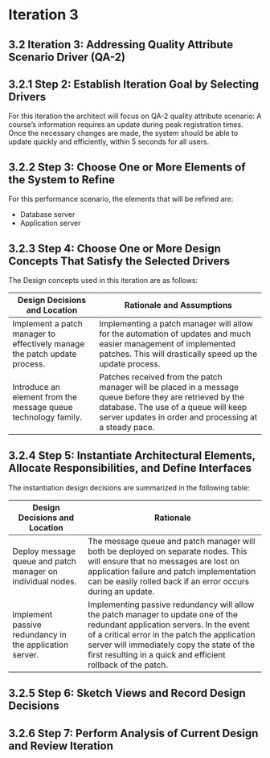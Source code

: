 # Iteration 3

## 3.2 Iteration 3: Addressing Quality Attribute Scenario Driver (QA-2)

## 3.2.1 Step 2: Establish Iteration Goal by Selecting Drivers

For this iteration the architect will focus on QA-2 quality attribute scenario: A course’s information requires an update during peak registration times. Once the necessary changes are made, the system should be able to update quickly and efficiently, within 5 seconds for all users.

## 3.2.2 Step 3: Choose One or More Elements of the System to Refine

For this performance scenario, the elements that will be refined are:
- Database server
- Application server

## 3.2.3  Step 4: Choose One or More Design Concepts That Satisfy the Selected Drivers
The Design concepts used in this iteration are as follows:

| Design Decisions and Location | Rationale and Assumptions |
| ----------------------------- | ------------------------- |
| Implement a patch manager to effectively manage the patch update process. | Implementing a patch manager will allow for the automation of updates and much easier management of implemented patches. This will drastically speed up the update process. |
| Introduce an element from the message queue technology family. | Patches received from the patch manager will be placed in a message queue before they are retrieved by the database. The use of a queue will keep server updates in order and processing at a steady pace. |

## 3.2.4 Step 5: Instantiate Architectural Elements, Allocate Responsibilities, and Define Interfaces

The instantiation design decisions are summarized in the following table:

| Design Decisions and Location | Rationale |
| ----------------------------- | ---------- |
| Deploy message queue and patch manager on individual nodes. | The message queue and patch manager will both be deployed on separate nodes. This will ensure that no messages are lost on application failure and patch implementation can be easily rolled back if an error occurs during an update. |
| Implement passive redundancy in the application server. | Implementing passive redundancy will allow the patch manager to update one of the redundant application servers. In the event of a critical error in the patch the application server will immediately copy the state of the first resulting in a quick and efficient rollback of the patch. |

## 3.2.5 Step 6: Sketch Views and Record Design Decisions

## 3.2.6 Step 7: Perform Analysis of Current Design and Review Iteration
